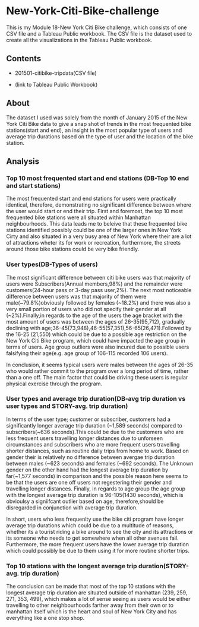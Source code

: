 # New-York-Citi-Bike-challenge

This is my Module 18-New York Citi Bike challenge, which consists of one CSV file and a Tableau Public workbook. The CSV file is the dataset used to create all the visualizations 
in the Tableau Public workbook.

## Contents

- 201501-citibike-tripdata(CSV file)

-  (link to Tableau Public Workbook)

## About

The dataset I used was solely from the month of January 2015 of the New York Citi Bike data to give a snap shot of trends in the most frequented bike stations(start and end), an insight in 
the most popular type of users and average trip durations based on the type of user and the location of the bike station.


## Analysis

### Top 10 most frequented start and end stations (DB-Top 10 end and start stations)

The most frequented start and end stations for users were practically identical, therefore, demonstrating no significant difference between where the user would start or end their trip. 
First and foremost, the top 10 most frequented bike stations were all situated within Manhattan neighbourhoods. This data leads me to beleive that
these frequented bike stations identified possibly could be one of the larger ones in New York Cirty and also situated in a very busy area of New York
where their are a lot of attractions wheter its for work or recreation, furthermore, the streets around those bike stations could be very bike friendly.

### User types(DB-Types of users)

The most significant difference between citi bike users was that majority of users were Subscribers(Annual members,98%) and the remainder were customers(24-hour pass or 3-day pass user,2%).
The next most noticeable difference between users was that majority of them were male(~79.8%)obviously followed by females (~18.2%) and there was also a very small portion 
of users who did not specify their gender at all (~2%).Finally,in regards to the age of the users the age bracket with the most amount of users was between the ages of 26-35(95,712), 
gradually declining with age;36-45(73,948),46-55(57,351),56-65(26,471).Followed by the 16-25 (21,550) which could be due to a possible age restriction on the New York Citi Bike program,
which could have impacted the age group in terms of users. Age group outliers were also incured due to possible users falsifying their age(e.g. age group of 106-115 recorded 106 users).

In conclusion, it seems typical users were males between the ages of 26-35 who would rather commit to the program over a long period of time, rather than a one off. The main factor that could be 
driving these users is regular physical exercise through the program.

### User types and average trip duration(DB-avg trip duration vs user types and STORY-avg. trip duration)

In terms of the user type; customer or subscriber, customers had a significantly longer average trip duration (~1,589 seconds) compared to subscribers(~636 seconds).This could be due to the customers 
who are less frequent users travelling longer distances due to unforseen circumstances and subscribers who are more frequent users travelling shorter distances, such as routine daily trips from home to work.
Based on gender their is relatively no difference between avergae trip duration between males (~623 seconds) and females (~692 seconds). The Unknown gender on the other hand had the longest average trip 
duration by far(~1,577 seconds) in comparison and the possible reason here seems to be that the users are one off users not regestering their gender and travelling longer distances. 
Finally, in regards to age group the age group with the longest average trip duration is 96-105(1430 seconds), which is obvioulsy a signiifcant outlier based on age, therefore,should be disregarded 
in conjunction with average trip duration.

In short, users who less frequenlty use the bike citi program have longer average trip durations which could be due to a multitude of reasons, whether its
a tourist riding a bike around to see the city and its attractions or its someone who needs to get somewhere when all other avenues fail. Furthermore,
the more frequent users have the lower average trip duration which could possibly be due to them using it for more routine shorter trips.


### Top 10 stations with the longest average trip duration(STORY-avg. trip duration)

The conclusion can be made that most of the top 10 stations with the longest average trip duration are situated outside of manhattan (239, 259, 271, 353, 499), which makes a lot of sense
seeing as users would be either travelling to other neighbourhoods farther away from their own  or to manhattan itself which is the heart and soul of New York City and has everything like
a one stop shop.








